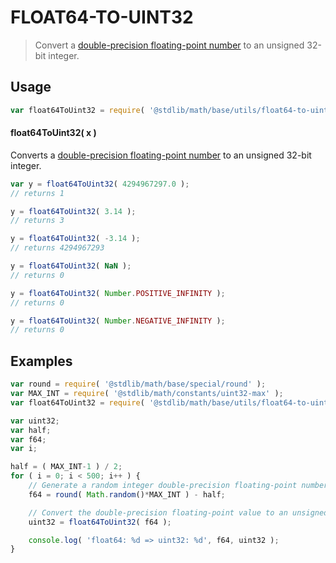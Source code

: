 FLOAT64-TO-UINT32
===

> Convert a [double-precision floating-point number][ieee754] to an unsigned 32-bit integer.


<!-- <usage> -->

## Usage

``` javascript
var float64ToUint32 = require( '@stdlib/math/base/utils/float64-to-uint32' );
```

#### float64ToUint32( x )

Converts a [double-precision floating-point number][ieee754] to an unsigned 32-bit integer.

``` javascript
var y = float64ToUint32( 4294967297.0 );
// returns 1

y = float64ToUint32( 3.14 );
// returns 3

y = float64ToUint32( -3.14 );
// returns 4294967293

y = float64ToUint32( NaN );
// returns 0

y = float64ToUint32( Number.POSITIVE_INFINITY );
// returns 0

y = float64ToUint32( Number.NEGATIVE_INFINITY );
// returns 0
```

<!-- </usage> -->


<!-- <examples> -->

## Examples

``` javascript
var round = require( '@stdlib/math/base/special/round' );
var MAX_INT = require( '@stdlib/math/constants/uint32-max' );
var float64ToUint32 = require( '@stdlib/math/base/utils/float64-to-uint32' );

var uint32;
var half;
var f64;
var i;

half = ( MAX_INT-1 ) / 2;
for ( i = 0; i < 500; i++ ) {
    // Generate a random integer double-precision floating-point number:
    f64 = round( Math.random()*MAX_INT ) - half;

    // Convert the double-precision floating-point value to an unsigned 32-bit integer:
    uint32 = float64ToUint32( f64 );

    console.log( 'float64: %d => uint32: %d', f64, uint32 );
}
```

<!-- </examples> -->


<!-- <links> -->

[ieee754]: https://en.wikipedia.org/wiki/IEEE_754-1985

<!-- </links> -->
